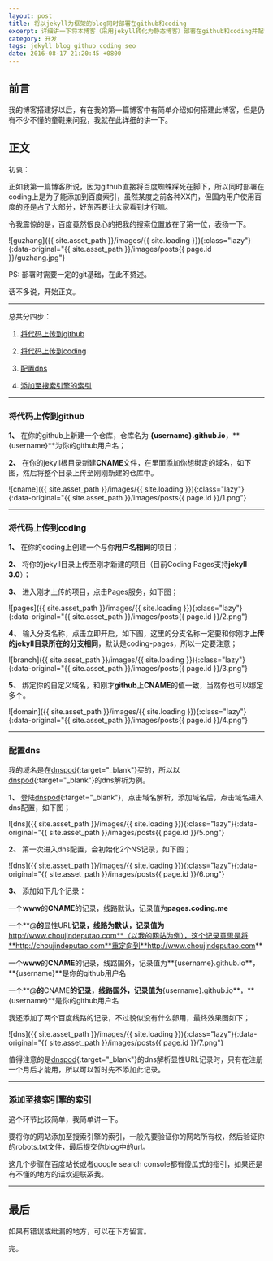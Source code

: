 ```yaml
---
layout: post
title: 将以jekyll为框架的blog同时部署在github和coding
excerpt: 详细讲一下将本博客（采用jekyll转化为静态博客）部署在github和coding并配置dns的过程 ，同时支持百度和google索引。
category: 开发
tags: jekyll blog github coding seo
date: 2016-08-17 21:20:45 +0800
---
```


## 前言

我的博客搭建好以后，有在我的第一篇博客中有简单介绍如何搭建此博客，但是仍有不少不懂的童鞋来问我，我就在此详细的讲一下。

## 正文

初衷：

正如我第一篇博客所说，因为github直接将百度蜘蛛踩死在脚下，所以同时部署在coding上是为了能添加到百度索引，虽然某度之前各种XX门，但国内用户使用百度的还是占了大部分，好东西要让大家看到才行嘛。

令我震惊的是，百度竟然很良心的把我的搜索位置放在了第一位，表扬一下。

![guzhang]({{ site.asset_path }}/images/{{ site.loading }}){:class="lazy"}{:data-original="{{ site.asset_path }}/images/posts{{ page.id }}/guzhang.jpg"}

PS: 部署时需要一定的git基础，在此不赘述。

话不多说，开始正文。

***

总共分四步：

1. [将代码上传到github](#github)

2. [将代码上传到coding](#coding)

3. [配置dns](#dns)

4. [添加至搜索引擎的索引](#section-2)

***

### 将代码上传到github

**1、** 在你的github上新建一个仓库，仓库名为 **{username}.github.io**，**{username}**为你的github用户名；

**2、** 在你的jekyll根目录新建**CNAME**文件，在里面添加你想绑定的域名，如下图，然后将整个目录上传至刚刚新建的仓库中。

![cname]({{ site.asset_path }}/images/{{ site.loading }}){:class="lazy"}{:data-original="{{ site.asset_path }}/images/posts{{ page.id }}/1.png"}

***

### 将代码上传到coding

**1、** 在你的coding上创建一个与你**用户名相同**的项目；

**2、** 将你的jekyll目录上传至刚才新建的项目（目前Coding Pages支持**jekyll 3.0**）；

**3、** 进入刚才上传的项目，点击Pages服务，如下图；

![pages]({{ site.asset_path }}/images/{{ site.loading }}){:class="lazy"}{:data-original="{{ site.asset_path }}/images/posts{{ page.id }}/2.png"}

**4、** 输入分支名称，点击立即开启，如下图，这里的分支名称一定要和你刚才**上传的jekyll目录所在的分支相同**，默认是coding-pages，所以一定要注意；

![branch]({{ site.asset_path }}/images/{{ site.loading }}){:class="lazy"}{:data-original="{{ site.asset_path }}/images/posts{{ page.id }}/3.png"}

**5、** 绑定你的自定义域名，和刚才**github**上**CNAME**的值一致，当然你也可以绑定多个。

![domain]({{ site.asset_path }}/images/{{ site.loading }}){:class="lazy"}{:data-original="{{ site.asset_path }}/images/posts{{ page.id }}/4.png"}

***

### 配置dns

我的域名是在[dnspod](https://www.dnspod.cn/){:target="_blank"}买的，所以以[dnspod](https://www.dnspod.cn/){:target="_blank"}的dns解析为例。

**1、** 登陆[dnspod](https://www.dnspod.cn/){:target="_blank"}，点击域名解析，添加域名后，点击域名进入dns配置，如下图；

![dns]({{ site.asset_path }}/images/{{ site.loading }}){:class="lazy"}{:data-original="{{ site.asset_path }}/images/posts{{ page.id }}/5.png"}

**2、** 第一次进入dns配置，会初始化2个NS记录，如下图；

![dns]({{ site.asset_path }}/images/{{ site.loading }}){:class="lazy"}{:data-original="{{ site.asset_path }}/images/posts{{ page.id }}/6.png"}

**3、** 添加如下几个记录：

一个**www**的**CNAME**的记录，线路默认，记录值为**pages.coding.me**

一个**@**的**显性URL**记录，线路为默认，记录值为**http://www.choujindeputao.com**（以我的网站为例），这个记录意思是将**http://choujindeputao.com**重定向到**http://www.choujindeputao.com**

一个**www**的**CNAME**的记录，线路国外，记录值为**{username}.github.io**，**{username}**是你的github用户名

一个**@**的**CNAME**的记录，线路国外，记录值为**{username}.github.io**，**{username}**是你的github用户名

我还添加了两个百度线路的记录，不过貌似没有什么卵用，最终效果图如下；

![dns]({{ site.asset_path }}/images/{{ site.loading }}){:class="lazy"}{:data-original="{{ site.asset_path }}/images/posts{{ page.id }}/7.png"}

值得注意的是[dnspod](https://www.dnspod.cn/){:target="_blank"}的dns解析显性URL记录时，只有在注册一个月后才能用，所以可以暂时先不添加此记录。

***

### 添加至搜索引擎的索引

这个环节比较简单，我简单讲一下。

要将你的网站添加至搜索引擎的索引，一般先要验证你的网站所有权，然后验证你的robots.txt文件，最后提交你blog中的url。

这几个步骤在百度站长或者google search console都有傻瓜式的指引，如果还是有不懂的地方的话欢迎联系我。

***

## 最后

如果有错误或纰漏的地方，可以在下方留言。

完。
